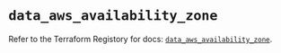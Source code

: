 # `data_aws_availability_zone`

Refer to the Terraform Registory for docs: [`data_aws_availability_zone`](https://www.terraform.io/docs/providers/aws/d/availability_zone).
